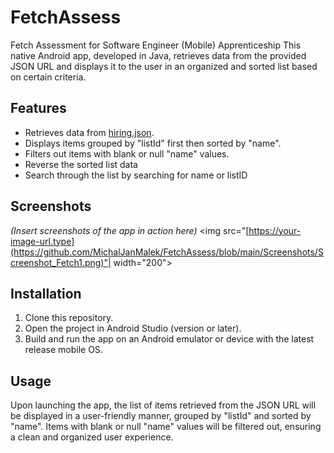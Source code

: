 # FetchAssess
Fetch Assessment for Software Engineer (Mobile) Apprenticeship
This native Android app, developed in Java, retrieves data from the provided JSON URL and displays it to the user in an organized and sorted list based on certain criteria.

## Features

- Retrieves data from [hiring.json](https://fetch-hiring.s3.amazonaws.com/hiring.json).
- Displays items grouped by "listId" first then sorted by "name".
- Filters out items with blank or null "name" values.
- Reverse the sorted list data
- Search through the list by searching for name or listID

## Screenshots

*(Insert screenshots of the app in action here)*
<img src="[https://your-image-url.type](https://github.com/MichalJanMalek/FetchAssess/blob/main/Screenshots/Screenshot_Fetch1.png)"| width="200">

## Installation

1. Clone this repository.
2. Open the project in Android Studio (version  or later).
3. Build and run the app on an Android emulator or device with the latest release mobile OS.

## Usage

Upon launching the app, the list of items retrieved from the JSON URL will be displayed in a user-friendly manner, grouped by "listId" and sorted by "name". Items with blank or null "name" values will be filtered out, ensuring a clean and organized user experience.
